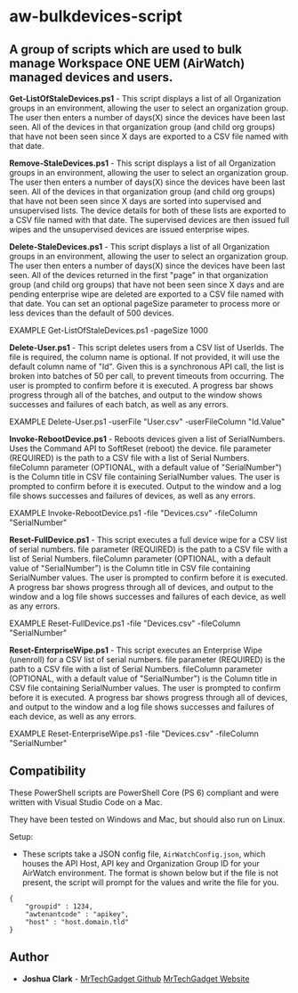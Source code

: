 # aw-bulkdevices-script
## A group of scripts which are used to bulk manage Workspace ONE UEM (AirWatch) managed devices and users.

**Get-ListOfStaleDevices.ps1** - This script displays a list of all Organization groups in an environment, allowing the user to select an organization group. 
The user then enters a number of days(X) since the devices have been last seen.
All of the devices in that organization group (and child org groups) that have not been seen since X days are exported to a CSV file named with that date.


**Remove-StaleDevices.ps1** - This script displays a list of all Organization groups in an environment, allowing the user to select an organization group. 
The user then enters a number of days(X) since the devices have been last seen.
All of the devices in that organization group (and child org groups) that have not been seen since X days are sorted into supervised and unsupervised lists. The device details for both of these lists are exported to a CSV file named with that date.
The supervised devices are then issued full wipes and the unsupervised devices are issued enterprise wipes.


**Delete-StaleDevices.ps1** - This script displays a list of all Organization groups in an environment, allowing the user to select an organization group. 
The user then enters a number of days(X) since the devices have been last seen.
All of the devices returned in the first "page" in that organization group (and child org groups) that have not been seen since X days and are pending enterprise wipe are deleted are exported to a CSV file named with that date. You can set an optional pageSize parameter to process more or less devices than the default of 500 devices.

EXAMPLE
  Get-ListOfStaleDevices.ps1 -pageSize 1000

**Delete-User.ps1** - This script deletes users from a CSV list of UserIds. The file is required, the column name is optional. If not provided, it will use the default column name of "Id". 
Given this is a synchronous API call, the list is broken into batches of 50 per call, to prevent timeouts from occurring. The user is prompted to confirm before it is executed. A progress bar shows progress through all of the batches, and output to the window shows successes and failures of each batch, as well as any errors.

EXAMPLE
  Delete-User.ps1 -userFile "User.csv" -userFileColumn "Id.Value"

**Invoke-RebootDevice.ps1** - Reboots devices given a list of SerialNumbers. Uses the Command API to SoftReset (reboot) the device.
file parameter (REQUIRED) is the path to a CSV file with a list of Serial Numbers. fileColumn parameter (OPTIONAL, with a default value of "SerialNumber") is the Column title in CSV file containing SerialNumber values. 
The user is prompted to confirm before it is executed. Output to the window and a log file shows successes and failures of devices, as well as any errors.

EXAMPLE
  Invoke-RebootDevice.ps1 -file "Devices.csv" -fileColumn "SerialNumber"

**Reset-FullDevice.ps1** - This script executes a full device wipe for a CSV list of serial numbers. 
file parameter (REQUIRED) is the path to a CSV file with a list of Serial Numbers. fileColumn parameter (OPTIONAL, with a default value of "SerialNumber") is the Column title in CSV file containing SerialNumber values. 
The user is prompted to confirm before it is executed. A progress bar shows progress through all of devices, and output to the window and a log file shows successes and failures of each device, as well as any errors.

EXAMPLE
  Reset-FullDevice.ps1 -file "Devices.csv" -fileColumn "SerialNumber"

**Reset-EnterpriseWipe.ps1** - This script executes an Enterprise Wipe (unenroll) for a CSV list of serial numbers. 
file parameter (REQUIRED) is the path to a CSV file with a list of Serial Numbers. fileColumn parameter (OPTIONAL, with a default value of "SerialNumber") is the Column title in CSV file containing SerialNumber values. 
The user is prompted to confirm before it is executed. A progress bar shows progress through all of devices, and output to the window and a log file shows successes and failures of each device, as well as any errors.

EXAMPLE
  Reset-EnterpriseWipe.ps1 -file "Devices.csv" -fileColumn "SerialNumber"

## Compatibility

These PowerShell scripts are PowerShell Core (PS 6) compliant and were written with Visual Studio Code on a Mac. 

They have been tested on Windows and Mac, but should also run on Linux. 

Setup:
* These scripts take a JSON config file, `AirWatchConfig.json`, which houses the API Host, API key and Organization Group ID for your AirWatch environment. The format is shown below but if the file is not present, the script will prompt for the values and write the file for you.
```
{
    "groupid" : 1234,
    "awtenantcode" : "apikey",
    "host" : "host.domain.tld"
}
```

## Author

* **Joshua Clark** - [MrTechGadget Github](https://github.com/MrTechGadget) [MrTechGadget Website](http://mrtechgadget.com/)
